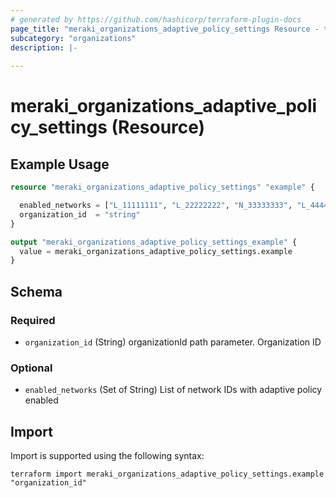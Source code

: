 ```yaml
---
# generated by https://github.com/hashicorp/terraform-plugin-docs
page_title: "meraki_organizations_adaptive_policy_settings Resource - terraform-provider-meraki"
subcategory: "organizations"
description: |-
  
---
```


# meraki_organizations_adaptive_policy_settings (Resource)



## Example Usage

```terraform
resource "meraki_organizations_adaptive_policy_settings" "example" {

  enabled_networks = ["L_11111111", "L_22222222", "N_33333333", "L_44444444"]
  organization_id  = "string"
}

output "meraki_organizations_adaptive_policy_settings_example" {
  value = meraki_organizations_adaptive_policy_settings.example
}
```

<!-- schema generated by tfplugindocs -->
## Schema

### Required

- `organization_id` (String) organizationId path parameter. Organization ID

### Optional

- `enabled_networks` (Set of String) List of network IDs with adaptive policy enabled

## Import

Import is supported using the following syntax:

```shell
terraform import meraki_organizations_adaptive_policy_settings.example "organization_id"
```
